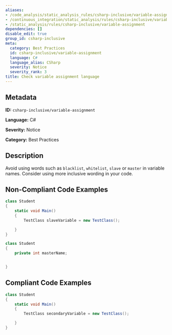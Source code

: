 ```yaml
---
aliases:
- /code_analysis/static_analysis_rules/csharp-inclusive/variable-assignment
- /continuous_integration/static_analysis/rules/csharp-inclusive/variable-assignment
- /static_analysis/rules/csharp-inclusive/variable-assignment
dependencies: []
disable_edit: true
group_id: csharp-inclusive
meta:
  category: Best Practices
  id: csharp-inclusive/variable-assignment
  language: C#
  language_alias: CSharp
  severity: Notice
  severity_rank: 3
title: Check variable assignment language
---
```

<!--  SOURCED FROM https://github.com/DataDog/datadog-static-analyzer-rule-docs -->


## Metadata
**ID:** `csharp-inclusive/variable-assignment`

**Language:** C#

**Severity:** Notice

**Category:** Best Practices

## Description
Avoid using words such as `blacklist`, `whitelist`, `slave` or `master` in variable names. Consider using more inclusive wording in your code.

## Non-Compliant Code Examples
```csharp
class Student
{
    static void Main()
    {
        TestClass slaveVariable = new TestClass();

    }
}
```

```csharp
class Student
{
    private int masterName;


}
```

## Compliant Code Examples
```csharp
class Student
{
    static void Main()
    {
        TestClass secondaryVariable = new TestClass();

    }
}
```
